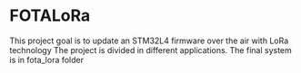 # FOTALoRa
This project goal is to update an STM32L4 firmware over the air with LoRa technology
The project is divided in different applications. The final system is in fota_lora folder
